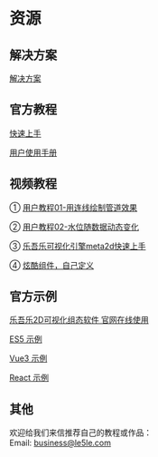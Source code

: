 # 资源

## 解决方案

[解决方案](http://2ds.le5le.com/search) 

## 官方教程

[快速上手](../tutorial/start)

[用户使用手册](../instruction/home)

## 视频教程


①  [用户教程01-用连线绘制管道效果](https://www.bilibili.com/video/BV1VM41167jR/?spm_id_from=333.999.0.0)   

②  [用户教程02-水位随数据动态变化](https://www.bilibili.com/video/BV1AV4y1w7BL/?spm_id_from=333.999.0.0)   

③  [乐吾乐可视化引擎meta2d快速上手](https://www.bilibili.com/video/BV1od4y1Y7Dd/?spm_id_from=333.999.0.0)         

④  [炫酷组件，自己定义](https://mp.weixin.qq.com/s/qNGV0YeYIdWmyVJkbAHS_Q)    



## 官方示例

[乐吾乐2D可视化组态软件 官网在线使用](https://2ds.le5le.com/)

[ES5 示例](https://github.com/le5le-com/meta2d.js/tree/master/examples/es5)

[Vue3 示例](https://github.com/le5le-com/meta2d.js/tree/master/examples/vue)

[React 示例](https://github.com/le5le-com/meta2d.js/tree/master/examples/react)


## 其他

欢迎给我们来信推荐自己的教程或作品：  
Email: business@le5le.com
